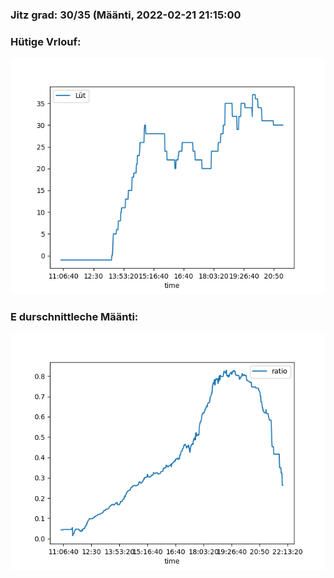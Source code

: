 ### Jitz grad: 30/35 (Määnti, 2022-02-21 21:15:00

### Hütige Vrlouf:
![Graph](Today.png)

### E durschnittleche Määnti:
![Graph](Määnti.png)